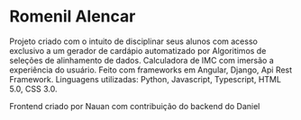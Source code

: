 <h1>Romenil Alencar</h1>

Projeto criado com o intuito de disciplinar seus alunos com acesso exclusivo a um gerador de cardápio automatizado por Algoritimos de seleções de alinhamento de dados.
Calculadora de IMC com imersão a experiência do usuário. Feito com frameworks em Angular, Django, Api Rest Framework. Linguagens utilizadas: Python, Javascript, Typescript, HTML 5.0, CSS 3.0.

<span>Frontend criado por Nauan com contribuição do backend do Daniel</span>
